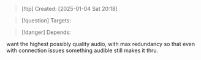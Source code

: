 
>[!tip] Created: [2025-01-04 Sat 20:18]

>[!question] Targets: 

>[!danger] Depends: 

want the highest possibly quality audio, with max redundancy so that even with connection issues something audible still makes it thru.